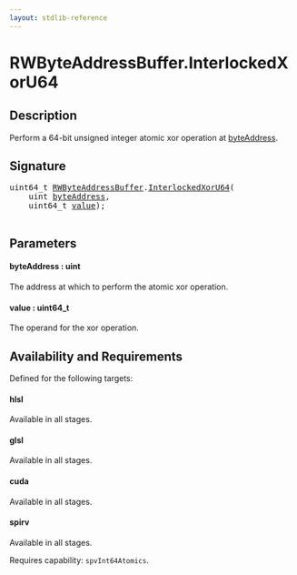 ```yaml
---
layout: stdlib-reference
---
```


# RWByteAddressBuffer\.InterlockedXorU64

## Description

Perform a 64-bit unsigned integer atomic xor operation at <span class='code'><a href="interlockedxoru64-0be.html#decl-byteAddress" class="code_param">byteAddress</a></span>.



## Signature 

<pre>
uint64_t <a href="index.html" class="code_type">RWByteAddressBuffer</a>.<a href="interlockedxoru64-0be.html">InterlockedXorU64</a>(
    <span class="code_keyword">uint</span> <a href="interlockedxoru64-0be.html#decl-byteAddress" class="code_param">byteAddress</a>,
    uint64_t <a href="interlockedxoru64-0be.html#decl-value" class="code_param">value</a>);

</pre>

## Parameters

####  <a id="decl-byteAddress"></a>byteAddress  : uint
The address at which to perform the atomic xor operation.

####  <a id="decl-value"></a>value  : uint64\_t
The operand for the xor operation.


## Availability and Requirements

Defined for the following targets:

#### hlsl
Available in all stages.

#### glsl
Available in all stages.

#### cuda
Available in all stages.

#### spirv
Available in all stages.

Requires capability: `spvInt64Atomics`.


